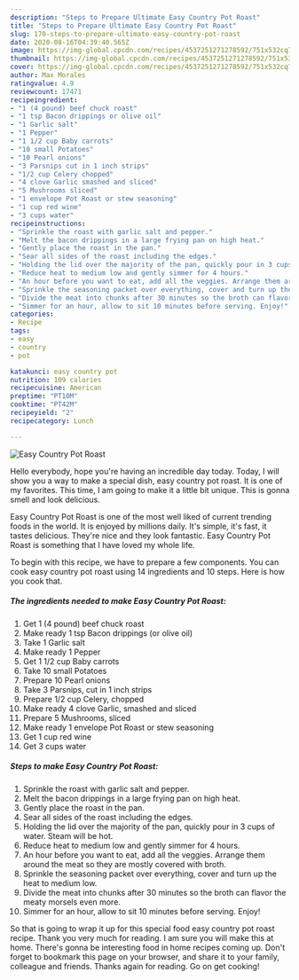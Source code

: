 ```yaml
---
description: "Steps to Prepare Ultimate Easy Country Pot Roast"
title: "Steps to Prepare Ultimate Easy Country Pot Roast"
slug: 170-steps-to-prepare-ultimate-easy-country-pot-roast
date: 2020-08-16T04:39:40.565Z
image: https://img-global.cpcdn.com/recipes/4537251271278592/751x532cq70/easy-country-pot-roast-recipe-main-photo.jpg
thumbnail: https://img-global.cpcdn.com/recipes/4537251271278592/751x532cq70/easy-country-pot-roast-recipe-main-photo.jpg
cover: https://img-global.cpcdn.com/recipes/4537251271278592/751x532cq70/easy-country-pot-roast-recipe-main-photo.jpg
author: Max Morales
ratingvalue: 4.9
reviewcount: 17471
recipeingredient:
- "1 (4 pound) beef chuck roast"
- "1 tsp Bacon drippings or olive oil"
- "1 Garlic salt"
- "1 Pepper"
- "1 1/2 cup Baby carrots"
- "10 small Potatoes"
- "10 Pearl onions"
- "3 Parsnips cut in 1 inch strips"
- "1/2 cup Celery chopped"
- "4 clove Garlic smashed and sliced"
- "5 Mushrooms sliced"
- "1 envelope Pot Roast or stew seasoning"
- "1 cup red wine"
- "3 cups water"
recipeinstructions:
- "Sprinkle the roast with garlic salt and pepper."
- "Melt the bacon drippings in a large frying pan on high heat."
- "Gently place the roast in the pan."
- "Sear all sides of the roast including the edges."
- "Holding the lid over the majority of the pan, quickly pour in 3 cups of water. Steam will be hot."
- "Reduce heat to medium low and gently simmer for 4 hours."
- "An hour before you want to eat, add all the veggies. Arrange them around the meat so they are mostly covered with broth."
- "Sprinkle the seasoning packet over everything, cover and turn up the heat to medium low."
- "Divide the meat into chunks after 30 minutes so the broth can flavor the meaty morsels even more."
- "Simmer for an hour, allow to sit 10 minutes before serving. Enjoy!"
categories:
- Recipe
tags:
- easy
- country
- pot

katakunci: easy country pot 
nutrition: 109 calories
recipecuisine: American
preptime: "PT10M"
cooktime: "PT42M"
recipeyield: "2"
recipecategory: Lunch

---
```



![Easy Country Pot Roast](https://img-global.cpcdn.com/recipes/4537251271278592/751x532cq70/easy-country-pot-roast-recipe-main-photo.jpg)

Hello everybody, hope you're having an incredible day today. Today, I will show you a way to make a special dish, easy country pot roast. It is one of my favorites. This time, I am going to make it a little bit unique. This is gonna smell and look delicious.

Easy Country Pot Roast is one of the most well liked of current trending foods in the world. It is enjoyed by millions daily. It's simple, it's fast, it tastes delicious. They're nice and they look fantastic. Easy Country Pot Roast is something that I have loved my whole life.




To begin with this recipe, we have to prepare a few components. You can cook easy country pot roast using 14 ingredients and 10 steps. Here is how you cook that.

<!--inarticleads1-->

##### The ingredients needed to make Easy Country Pot Roast:

1. Get 1 (4 pound) beef chuck roast
1. Make ready 1 tsp Bacon drippings (or olive oil)
1. Take 1 Garlic salt
1. Make ready 1 Pepper
1. Get 1 1/2 cup Baby carrots
1. Take 10 small Potatoes
1. Prepare 10 Pearl onions
1. Take 3 Parsnips, cut in 1 inch strips
1. Prepare 1/2 cup Celery, chopped
1. Make ready 4 clove Garlic, smashed and sliced
1. Prepare 5 Mushrooms, sliced
1. Make ready 1 envelope Pot Roast or stew seasoning
1. Get 1 cup red wine
1. Get 3 cups water




<!--inarticleads2-->

##### Steps to make Easy Country Pot Roast:

1. Sprinkle the roast with garlic salt and pepper.
1. Melt the bacon drippings in a large frying pan on high heat.
1. Gently place the roast in the pan.
1. Sear all sides of the roast including the edges.
1. Holding the lid over the majority of the pan, quickly pour in 3 cups of water. Steam will be hot.
1. Reduce heat to medium low and gently simmer for 4 hours.
1. An hour before you want to eat, add all the veggies. Arrange them around the meat so they are mostly covered with broth.
1. Sprinkle the seasoning packet over everything, cover and turn up the heat to medium low.
1. Divide the meat into chunks after 30 minutes so the broth can flavor the meaty morsels even more.
1. Simmer for an hour, allow to sit 10 minutes before serving. Enjoy!




So that is going to wrap it up for this special food easy country pot roast recipe. Thank you very much for reading. I am sure you will make this at home. There's gonna be interesting food in home recipes coming up. Don't forget to bookmark this page on your browser, and share it to your family, colleague and friends. Thanks again for reading. Go on get cooking!
